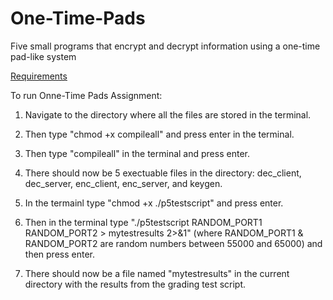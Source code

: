 # One-Time-Pads
Five small programs that encrypt and decrypt information using a one-time pad-like system

 [Requirements](https://github.com/powdrild/One-Time-Pads/blob/main/requirements.md)

To run Onne-Time Pads Assignment:

1. Navigate to the directory where all the files are stored in the terminal.

2. Then type "chmod +x compileall" and press enter in the terminal.

3. Then type "compileall" in the terminal and press enter.

3. There should now be 5 exectuable files in the directory: dec_client, dec_server, enc_client, enc_server, and keygen.

4. In the termainl type "chmod +x ./p5testscript" and press enter.

5. Then in the terminal type "./p5testscript RANDOM_PORT1 RANDOM_PORT2 > mytestresults 2>&1" 
   (where RANDOM_PORT1 & RANDOM_PORT2 are random numbers between 55000 and 65000) and then press enter.

6. There should now be a file named "mytestresults" in the current directory with the results from the grading test script. 
